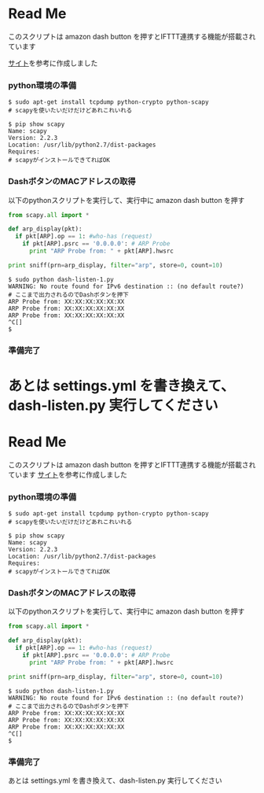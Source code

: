 # Read Me

このスクリプトは amazon dash button を押すとIFTTT連携する機能が搭載されています

[サイト](https://qiita.com/noexpect/items/efcd5065830021905a60)を参考に作成しました

### python環境の準備

```
$ sudo apt-get install tcpdump python-crypto python-scapy
# scapyを使いたいだけだけどあれこれいれる

$ pip show scapy
Name: scapy
Version: 2.2.3
Location: /usr/lib/python2.7/dist-packages
Requires:
# scapyがインストールできてればOK
```

### DashボタンのMACアドレスの取得

以下のpythonスクリプトを実行して、実行中に amazon dash button を押す

``` dash-listen-1.py
from scapy.all import *

def arp_display(pkt):
  if pkt[ARP].op == 1: #who-has (request)
    if pkt[ARP].psrc == '0.0.0.0': # ARP Probe
      print "ARP Probe from: " + pkt[ARP].hwsrc

print sniff(prn=arp_display, filter="arp", store=0, count=10)
```

```
$ sudo python dash-listen-1.py 
WARNING: No route found for IPv6 destination :: (no default route?)
# ここまで出力されるのでDashボタンを押下
ARP Probe from: XX:XX:XX:XX:XX:XX
ARP Probe from: XX:XX:XX:XX:XX:XX
ARP Probe from: XX:XX:XX:XX:XX:XX
^C[]
$ 
```

### 準備完了

あとは settings.yml を書き換えて、dash-listen.py 実行してください
=======
# Read Me

このスクリプトは amazon dash button を押すとIFTTT連携する機能が搭載されています
[サイト](https://qiita.com/noexpect/items/efcd5065830021905a60)を参考に作成しました

### python環境の準備

```
$ sudo apt-get install tcpdump python-crypto python-scapy
# scapyを使いたいだけだけどあれこれいれる

$ pip show scapy
Name: scapy
Version: 2.2.3
Location: /usr/lib/python2.7/dist-packages
Requires:
# scapyがインストールできてればOK
```

### DashボタンのMACアドレスの取得

以下のpythonスクリプトを実行して、実行中に amazon dash button を押す

``` dash-listen-1.py
from scapy.all import *

def arp_display(pkt):
  if pkt[ARP].op == 1: #who-has (request)
    if pkt[ARP].psrc == '0.0.0.0': # ARP Probe
      print "ARP Probe from: " + pkt[ARP].hwsrc

print sniff(prn=arp_display, filter="arp", store=0, count=10)
```

```
$ sudo python dash-listen-1.py 
WARNING: No route found for IPv6 destination :: (no default route?)
# ここまで出力されるのでDashボタンを押下
ARP Probe from: XX:XX:XX:XX:XX:XX
ARP Probe from: XX:XX:XX:XX:XX:XX
ARP Probe from: XX:XX:XX:XX:XX:XX
^C[]
$ 
```

### 準備完了

あとは settings.yml を書き換えて、dash-listen.py 実行してください
